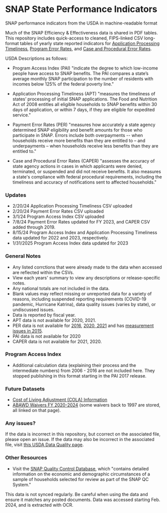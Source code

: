 # SNAP State Performance Indicators

SNAP performance indicators from the USDA in machine-readable format

Much of the SNAP Efficiency & Effectiveness data is shared in PDF tables. This repository includes quick-access to cleaned, FIPS-linked CSV long-format tables of yearly state reported indicators for [Application Processing Timeliness](https://www.fns.usda.gov/snap/qc/timeliness), [Program Error Rates](https://www.fns.usda.gov/snap/qc/per), and [Case and Procedural Error Rates](https://www.fns.usda.gov/snap/qc/caper).

USDA Descriptions as follows:

- Program Access Index (PAI) "indicate the degree to which low-income people have access to SNAP benefits. The PAI compares a state’s average monthly SNAP participation to the number of residents with incomes below 125% of the federal poverty line."

- Application Processing Timeliness (APT) "measures the timeliness of states’ processing of initial SNAP applications. The Food and Nutrition Act of 2008 entitles all eligible households to SNAP benefits within 30 days of application, or within 7 days, if they are eligible for expedited service."

- Payment Error Rates (PER) "measures how accurately a state agency determined SNAP eligibility and benefit amounts for those who participate in SNAP. Errors include both overpayments -- when households receive more benefits than they are entitled to – and underpayments – when households receive less benefits than they are entitled to."
- Case and Procedural Error Rates (CAPER) "assesses the accuracy of state agency actions in cases in which applicants were denied, terminated, or suspended and did not receive benefits. It also measures a state's compliance with federal procedural requirements, including the timeliness and accuracy of notifications sent to affected households."

### Updates

- 2/20/24 Application Processing Timeliness CSV uploaded
- 2/20/24 Payment Error Rates CSV uploaded
- 3/1/24 Program Access Index CSV uploaded
- 7/8/24 Payment Error Rates updated for FY 2023, and CAPER CSV added through 2019.
- 8/15/24 Program Access Index and Application Processing Timeliness data updated for 2022 and 2023, respectively.
- 1/31/2025 Program Access Index data updated for 2023

### General Notes

- Any listed corrctions that were already made to the data when accessed are reflected within the CSVs.
- View each years' summary to view any descriptions or release-specific notes.
- Any national totals are not included in the data.
- Blank values may reflect missing or unreported data for a variety of reasons, including suspended reporting requirements (COVID-19 pandemic, Hurricane Katrina), data quality issues (varies by state), or undiscussed issues.
- Data is reported by fiscal year.
- APT data is not available for 2020, 2021.
- PER data is not available for [2016](https://www.fns.usda.gov/snap/qc/fy16-payment-error-rate), [2020, 2021](https://www.fns.usda.gov/snap/qc-error-rate-announcements-fy-2020-2021) and has [measurement issues in 2015](https://www.fns.usda.gov/snap/fy-2015-measurement-issues).
- PAI data is not available for 2020
- CAPER data is not available for 2021, 2020.

### Program Access Index

- Additional calculation data (explaining their process and the intermediate numbers) from 2006 - 2016 are not included here. They stopped publishing in this format starting in the PAI 2017 release.

### Future Datasets

- [Cost of Living Adjustment (COLA) Information](https://www.fns.usda.gov/snap/allotment/COLA)
- [ABAWD Waivers FY 2020-2024](https://www.fns.usda.gov/snap/abawd-waivers-2020-2024) (some waivers back to 1997 are stored, all linked on that page).

### Any issues?

If the data is incorrect in this repository, but ccorrect on the associated file, please open an issue. If the data may also be incorrect in the associated file, visit [this USDA Data Quality page](https://www.fns.usda.gov/information-quality).

### Other Resources

- Visit the [SNAP Quality Control Database](https://snapqcdata.net/datafiles), which "contains detailed information on the economic and demographic circumstances of a sample of households selected for review as part of the SNAP QC System."

This data is not synced regularly. Be careful when using the data and ensure it matches any posted documents. Data was accessed starting Feb. 2024, and is extracted with OCR.
